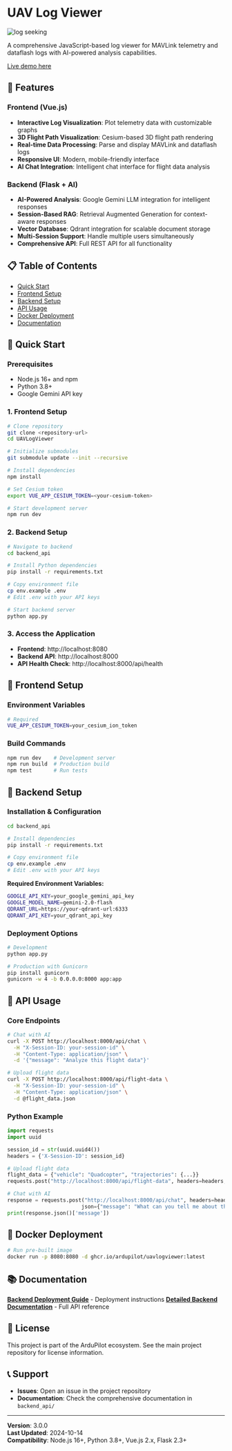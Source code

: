 # UAV Log Viewer

![log seeking](preview.gif "Logo Title Text 1")

A comprehensive JavaScript-based log viewer for MAVLink telemetry and dataflash logs with AI-powered analysis capabilities.

[Live demo here](http://plot.ardupilot.org)

## 🚀 Features

### Frontend (Vue.js)
- **Interactive Log Visualization**: Plot telemetry data with customizable graphs
- **3D Flight Path Visualization**: Cesium-based 3D flight path rendering
- **Real-time Data Processing**: Parse and display MAVLink and dataflash logs
- **Responsive UI**: Modern, mobile-friendly interface
- **AI Chat Integration**: Intelligent chat interface for flight data analysis

### Backend (Flask + AI)
- **AI-Powered Analysis**: Google Gemini LLM integration for intelligent responses
- **Session-Based RAG**: Retrieval Augmented Generation for context-aware responses
- **Vector Database**: Qdrant integration for scalable document storage
- **Multi-Session Support**: Handle multiple users simultaneously
- **Comprehensive API**: Full REST API for all functionality

## 📋 Table of Contents

- [Quick Start](#quick-start)
- [Frontend Setup](#frontend-setup)
- [Backend Setup](#backend-setup)
- [API Usage](#api-usage)
- [Docker Deployment](#docker-deployment)
- [Documentation](#documentation)

## 🚀 Quick Start

### Prerequisites
- Node.js 16+ and npm
- Python 3.8+
- Google Gemini API key

### 1. Frontend Setup
```bash
# Clone repository
git clone <repository-url>
cd UAVLogViewer

# Initialize submodules
git submodule update --init --recursive

# Install dependencies
npm install

# Set Cesium token
export VUE_APP_CESIUM_TOKEN=<your-cesium-token>

# Start development server
npm run dev
```

### 2. Backend Setup
```bash
# Navigate to backend
cd backend_api

# Install Python dependencies
pip install -r requirements.txt

# Copy environment file
cp env.example .env
# Edit .env with your API keys

# Start backend server
python app.py
```

### 3. Access the Application
- **Frontend**: http://localhost:8080
- **Backend API**: http://localhost:8000
- **API Health Check**: http://localhost:8000/api/health

## 🎨 Frontend Setup

### Environment Variables
```bash
# Required
VUE_APP_CESIUM_TOKEN=your_cesium_ion_token
```

### Build Commands
```bash
npm run dev    # Development server
npm run build  # Production build
npm test       # Run tests
```

## 🔧 Backend Setup

### Installation & Configuration
```bash
cd backend_api

# Install dependencies
pip install -r requirements.txt

# Copy environment file
cp env.example .env
# Edit .env with your API keys
```

**Required Environment Variables:**
```bash
GOOGLE_API_KEY=your_google_gemini_api_key
GOOGLE_MODEL_NAME=gemini-2.0-flash
QDRANT_URL=https://your-qdrant-url:6333
QDRANT_API_KEY=your_qdrant_api_key
```

### Deployment Options
```bash
# Development
python app.py

# Production with Gunicorn
pip install gunicorn
gunicorn -w 4 -b 0.0.0.0:8000 app:app
```

## 🔌 API Usage

### Core Endpoints

```bash
# Chat with AI
curl -X POST http://localhost:8000/api/chat \
  -H "X-Session-ID: your-session-id" \
  -H "Content-Type: application/json" \
  -d '{"message": "Analyze this flight data"}'

# Upload flight data
curl -X POST http://localhost:8000/api/flight-data \
  -H "X-Session-ID: your-session-id" \
  -H "Content-Type: application/json" \
  -d @flight_data.json
```


### Python Example
```python
import requests
import uuid

session_id = str(uuid.uuid4())
headers = {'X-Session-ID': session_id}

# Upload flight data
flight_data = {"vehicle": "Quadcopter", "trajectories": {...}}
requests.post("http://localhost:8000/api/flight-data", headers=headers, json=flight_data)

# Chat with AI
response = requests.post("http://localhost:8000/api/chat", headers=headers, 
                        json={"message": "What can you tell me about this flight?"})
print(response.json()['message'])
```

## 🐳 Docker Deployment

```bash
# Run pre-built image
docker run -p 8080:8080 -d ghcr.io/ardupilot/uavlogviewer:latest
```

## 📚 Documentation

**[Backend Deployment Guide](backend_api/README.md)** - Deployment instructions
**[Detailed Backend Documentation](backend_api/README_DETAILED.md)** - Full API reference


## 📄 License

This project is part of the ArduPilot ecosystem. See the main project repository for license information.

## 📞 Support

- **Issues**: Open an issue in the project repository
- **Documentation**: Check the comprehensive documentation in `backend_api/`

---

**Version**: 3.0.0  
**Last Updated**: 2024-10-14  
**Compatibility**: Node.js 16+, Python 3.8+, Vue.js 2.x, Flask 2.3+
